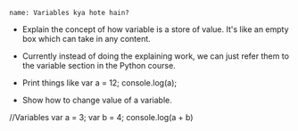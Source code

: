 ```ngMeta
name: Variables kya hote hain?
```

- Explain the concept of how variable is a store of value. It's like an empty box which can take in any content.

- Currently instead of doing the explaining work, we can just refer them to the variable section in the Python course.

- Print things like var a = 12; console.log(a);

- Show how to change value of a variable.

//Variables
var a = 3;
var b = 4;
console.log(a + b)